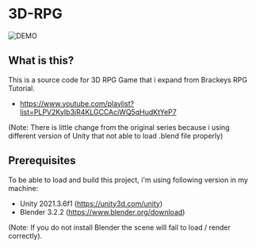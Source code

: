 # 3D-RPG

![DEMO](Screenshots/demo.gif)

What is this?
-------------
This is a source code for 3D RPG Game that i expand from Brackeys RPG Tutorial.
- https://www.youtube.com/playlist?list=PLPV2KyIb3jR4KLGCCAciWQ5qHudKtYeP7

(Note: There is little change from the original series because i using different version of Unity that not able to load .blend file properly)


Prerequisites
-------------
To be able to load and build this project, i'm using following version in my machine:
- Unity 2021.3.6f1 (https://unity3d.com/unity)
- Blender 3.2.2 (https://www.blender.org/download)

(Note: If you do not install Blender the scene will fail to load / render correctly).
